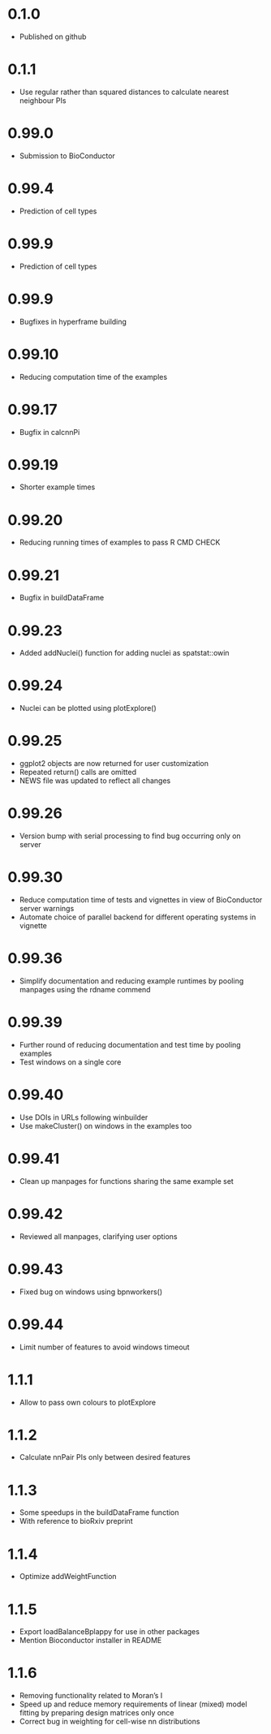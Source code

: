 
# 0.1.0

- Published on github

# 0.1.1

- Use regular rather than squared distances to calculate nearest
  neighbour PIs

# 0.99.0

- Submission to BioConductor

# 0.99.4

- Prediction of cell types

# 0.99.9

- Prediction of cell types

# 0.99.9

- Bugfixes in hyperframe building

# 0.99.10

- Reducing computation time of the examples

# 0.99.17

- Bugfix in calcnnPi

# 0.99.19

- Shorter example times

# 0.99.20

- Reducing running times of examples to pass R CMD CHECK

# 0.99.21

- Bugfix in buildDataFrame

# 0.99.23

- Added addNuclei() function for adding nuclei as spatstat::owin

# 0.99.24

- Nuclei can be plotted using plotExplore()

# 0.99.25

- ggplot2 objects are now returned for user customization
- Repeated return() calls are omitted
- NEWS file was updated to reflect all changes

# 0.99.26

- Version bump with serial processing to find bug occurring only on
  server

# 0.99.30

- Reduce computation time of tests and vignettes in view of BioConductor
  server warnings
- Automate choice of parallel backend for different operating systems in
  vignette

# 0.99.36

- Simplify documentation and reducing example runtimes by pooling
  manpages using the rdname commend

# 0.99.39

- Further round of reducing documentation and test time by pooling
  examples
- Test windows on a single core

# 0.99.40

- Use DOIs in URLs following winbuilder
- Use makeCluster() on windows in the examples too

# 0.99.41

- Clean up manpages for functions sharing the same example set

# 0.99.42

- Reviewed all manpages, clarifying user options

# 0.99.43

- Fixed bug on windows using bpnworkers()

# 0.99.44

- Limit number of features to avoid windows timeout

# 1.1.1

- Allow to pass own colours to plotExplore

# 1.1.2

- Calculate nnPair PIs only between desired features

# 1.1.3

- Some speedups in the buildDataFrame function
- With reference to bioRxiv preprint

# 1.1.4

- Optimize addWeightFunction

# 1.1.5

- Export loadBalanceBplappy for use in other packages
- Mention Bioconductor installer in README

# 1.1.6

- Removing functionality related to Moran’s I
- Speed up and reduce memory requirements of linear (mixed) model
  fitting by preparing design matrices only once
- Correct bug in weighting for cell-wise nn distributions
